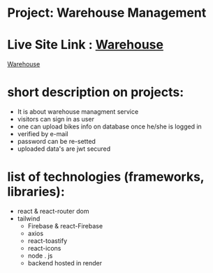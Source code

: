 # Project: Warehouse Management

# Live Site Link : [Warehouse](https://vinbike-house.netlify.app/)

[Warehouse](https://vinbike-house.netlify.app/)

# short description on projects:

- It is about warehouse managment service
- visitors can sign in as user
- one can upload bikes info on database once he/she is logged in
- verified by e-mail
- password can be re-setted
- uploaded data's are jwt secured

# list of technologies (frameworks, libraries):

- react & react-router dom
- tailwind
  - Firebase & react-Firebase
  - axios
  - react-toastify
  - react-icons
  - node . js
  - backend hosted in render
